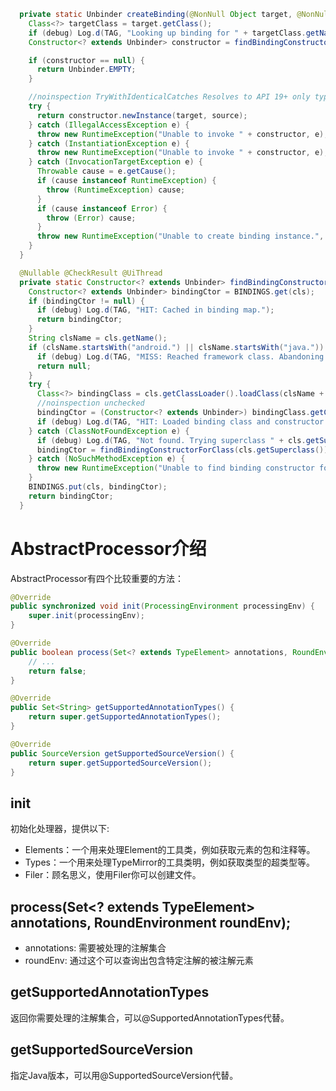 
```java
  private static Unbinder createBinding(@NonNull Object target, @NonNull View source) {
    Class<?> targetClass = target.getClass();
    if (debug) Log.d(TAG, "Looking up binding for " + targetClass.getName());
    Constructor<? extends Unbinder> constructor = findBindingConstructorForClass(targetClass);

    if (constructor == null) {
      return Unbinder.EMPTY;
    }

    //noinspection TryWithIdenticalCatches Resolves to API 19+ only type.
    try {
      return constructor.newInstance(target, source);
    } catch (IllegalAccessException e) {
      throw new RuntimeException("Unable to invoke " + constructor, e);
    } catch (InstantiationException e) {
      throw new RuntimeException("Unable to invoke " + constructor, e);
    } catch (InvocationTargetException e) {
      Throwable cause = e.getCause();
      if (cause instanceof RuntimeException) {
        throw (RuntimeException) cause;
      }
      if (cause instanceof Error) {
        throw (Error) cause;
      }
      throw new RuntimeException("Unable to create binding instance.", cause);
    }
  }
```

```java
  @Nullable @CheckResult @UiThread
  private static Constructor<? extends Unbinder> findBindingConstructorForClass(Class<?> cls) {
    Constructor<? extends Unbinder> bindingCtor = BINDINGS.get(cls);
    if (bindingCtor != null) {
      if (debug) Log.d(TAG, "HIT: Cached in binding map.");
      return bindingCtor;
    }
    String clsName = cls.getName();
    if (clsName.startsWith("android.") || clsName.startsWith("java.")) {
      if (debug) Log.d(TAG, "MISS: Reached framework class. Abandoning search.");
      return null;
    }
    try {
      Class<?> bindingClass = cls.getClassLoader().loadClass(clsName + "_ViewBinding");
      //noinspection unchecked
      bindingCtor = (Constructor<? extends Unbinder>) bindingClass.getConstructor(cls, View.class);
      if (debug) Log.d(TAG, "HIT: Loaded binding class and constructor.");
    } catch (ClassNotFoundException e) {
      if (debug) Log.d(TAG, "Not found. Trying superclass " + cls.getSuperclass().getName());
      bindingCtor = findBindingConstructorForClass(cls.getSuperclass());
    } catch (NoSuchMethodException e) {
      throw new RuntimeException("Unable to find binding constructor for " + clsName, e);
    }
    BINDINGS.put(cls, bindingCtor);
    return bindingCtor;
  }
```

# AbstractProcessor介绍
AbstractProcessor有四个比较重要的方法：
```java
@Override
public synchronized void init(ProcessingEnvironment processingEnv) {
    super.init(processingEnv);
}

@Override
public boolean process(Set<? extends TypeElement> annotations, RoundEnvironment roundEnv) {
    // ...
    return false;
}

@Override
public Set<String> getSupportedAnnotationTypes() {
    return super.getSupportedAnnotationTypes();
}

@Override
public SourceVersion getSupportedSourceVersion() {
    return super.getSupportedSourceVersion();
}
```

## init
初始化处理器，提供以下:

* Elements：一个用来处理Element的工具类，例如获取元素的包和注释等。
* Types：一个用来处理TypeMirror的工具类明，例如获取类型的超类型等。
* Filer：顾名思义，使用Filer你可以创建文件。

## process(Set<? extends TypeElement> annotations, RoundEnvironment roundEnv);
* annotations: 需要被处理的注解集合
* roundEnv: 通过这个可以查询出包含特定注解的被注解元素

## getSupportedAnnotationTypes
返回你需要处理的注解集合，可以@SupportedAnnotationTypes代替。

## getSupportedSourceVersion
指定Java版本，可以用@SupportedSourceVersion代替。